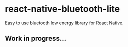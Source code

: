 # react-native-bluetooth-lite

Easy to use bluetooth low energy library for React Native.

## Work in progress...
